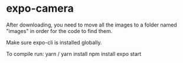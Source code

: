 # expo-camera

After downloading, you need to move all the images to a folder named "images" in order for the code to find them.

Make sure expo-cli is installed globally. 

To compile run: 
yarn / yarn install
npm install
expo start
